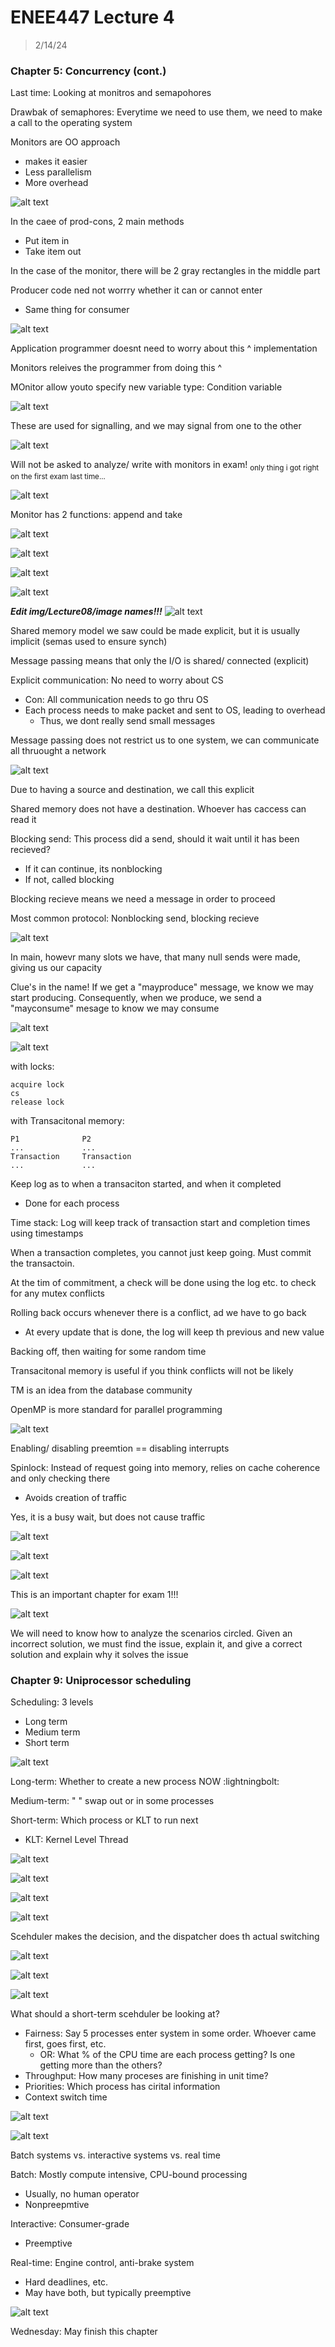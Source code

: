 # ENEE447 Lecture 4  

> 2/14/24

### Chapter 5: Concurrency (cont.)  

Last time: Looking at monitros and semapohores  

Drawbak of semaphores: Everytime we need to use them, we need to make a call to the operating system  

Monitors are OO approach
* makes it easier 
* Less parallelism  
* More overhead  

![alt text](img/Lecture08/image.png)  

In the caee of prod-cons, 2 main methods
* Put item in
* Take item out

In the case of the monitor, there will be 2 gray rectangles in the middle part  

Producer code ned not worrry whether it can or cannot enter  
* Same thing for consumer  

![alt text](img/Lecture08/image-1.png)  

Application programmer doesnt need to worry about this ^ implementation  

Monitors releives the programmer from doing this ^   

MOnitor allow youto specify new variable type: Condition variable  

![alt text](img/Lecture08/image-2.png)  

These are used for signalling, and we may signal from one to the other  

![alt text](img/Lecture08/image-3.png)  

Will not be asked to analyze/ write with monitors in exam! <sub>only thing i got right on the first exam last time...</sub>  

![alt text](img/Lecture08/image-4.png)  

Monitor has 2 functions: append and take  

![alt text](img/Lecture08/image-5.png)  

![alt text](img/Lecture08/image-6.png)  

![alt text](img/Lecture08/image-7.png)  

![alt text](img/Lecture08/image-8.png)  

***Edit img/Lecture08/image names!!!***
![alt text](img/Lecture08/image-9.png)  

Shared memory model we saw could be made explicit, but it is usually implicit (semas used to ensure synch)  

Message passing means that only the I/O is shared/ connected (explicit)  

Explicit communication: No need to worry about CS  
* Con: All communication needs to go thru OS  
* Each process needs to make packet and sent to OS, leading to overhead  
    * Thus, we dont really send small messages  

Message passing does not restrict us to one system, we can communicate all thruought a network  

![alt text](img/Lecture08/image-10.png)  

Due to having a source and destination, we call this explicit  

Shared memory does not have a destination. Whoever has caccess can read it  

Blocking send: This process did a send, should it wait until it has been recieved? 
* If it can continue, its nonblocking
* If not, called blocking  

Blocking recieve means we need a message in order to proceed 

Most common protocol: Nonblocking send, blocking recieve  

![alt text](img/Lecture08/image-11.png)  

In main, howevr many slots we have, that many null sends were made, giving us our capacity  

Clue's in the name! If we get a "mayproduce" message, we know we may start producing. Consequently, when we produce, we send a "mayconsume" mesage to know we may consume  

![alt text](img/Lecture08/image-12.png)  

![alt text](img/Lecture08/image-13.png)   

with locks: 

```
acquire lock
cs
release lock
```  

with Transacitonal memory:  

```
P1              P2
...             ...
Transaction     Transaction
...             ...
```
Keep log as to when a transaciton started, and when it completed  
* Done for each process

Time stack: Log will keep track of transaction start and completion times using timestamps

When a transaction completes, you cannot just keep going. Must commit the  transactoin. 

At the tim of commitment, a check will be done using the log etc. to check for any mutex conflicts  

Rolling back occurs whenever there is a conflict, ad we have to go back  
* At every update that is done, the log will keep th previous and new value  

Backing off, then waiting for some random time  

Transacitonal memory is useful if you think conflicts will not be likely  

TM is an idea from the database community  

OpenMP is more standard for parallel programming  

![alt text](img/Lecture08/image-14.png)  

Enabling/ disabling preemtion == disabling interrupts  

Spinlock: Instead of request going into memory, relies on cache coherence and only checking there  
* Avoids creation of traffic  

Yes, it is a busy wait, but does not cause traffic  

![alt text](img/Lecture08/image-15.png)  

![alt text](img/Lecture08/image-16.png)  

![alt text](img/Lecture08/image-17.png)  

This is an important chapter for exam 1!!!  

![alt text](img/Lecture08/image-18.png)  

We will need to know how to analyze the scenarios circled. Given an incorrect solution, we must find the issue, explain it, and give a correct solution and explain why it solves the issue  

### Chapter 9: Uniprocessor scheduling  

Scheduling: 3 levels
* Long term
* Medium term
* Short term

![alt text](img/Lecture08/image-19.png)  

Long-term: Whether to create a new process NOW :lightningbolt:

Medium-term: " " swap out or in some processes

Short-term: Which process or KLT to run next  
* KLT: Kernel Level Thread  

![alt text](img/Lecture08/image-20.png)  

![alt text](img/Lecture08/image-21.png)  

![alt text](img/Lecture08/image-22.png)  

![alt text](img/Lecture08/image-23.png)  

Scehduler makes the decision, and the dispatcher does th actual switching  

![alt text](img/Lecture08/image-24.png)  

![alt text](img/Lecture08/image-25.png)  

![alt text](img/Lecture08/image-26.png)  

What should a short-term scehduler be looking at?  
* Fairness: Say 5 processes enter system in some order. Whoever came first, goes first, etc. 
    * OR: What % of the CPU time are each process getting? Is one getting more than the others?  
* Throughput: How many proceses are finishing in unit time? 
* Priorities: Which process has cirital information  
* Context switch time

![alt text](img/Lecture08/image-27.png)  

![alt text](img/Lecture08/image-28.png)  

Batch systems vs. interactive systems vs. real time  

Batch: Mostly compute intensive, CPU-bound processing  
* Usually, no human operator  
* Nonpreepmtive 

Interactive: Consumer-grade
* Preemptive  

Real-time: Engine control, anti-brake system  
* Hard deadlines, etc.
* May have both, but typically preemptive  

![alt text](img/Lecture08/image-29.png)  

Wednesday: May finish this chapter  